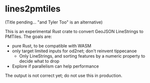 # lines2pmtiles

(Title pending... "and Tyler Too" is an alternative)

This is an experimental Rust crate to convert GeoJSON LineStrings to PMTiles. The goals are:

- pure Rust, to be compatible with WASM
- only target limited inputs for od2net; don't reinvent tippecanoe
  - Only LineStrings, and sorting features by a numeric property to decide what to drop
- Explore if parallelism can help performance

The output is not correct yet; do not use this in production.
